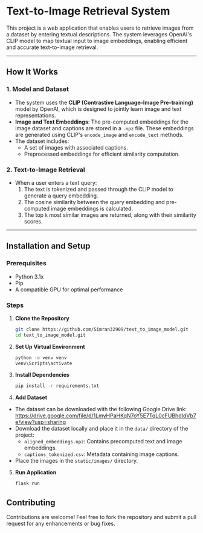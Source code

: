 # Text-to-Image Retrieval System

This project is a web application that enables users to retrieve images from a dataset by entering textual descriptions. The system leverages OpenAI's CLIP model to map textual input to image embeddings, enabling efficient and accurate text-to-image retrieval.

---

## How It Works

### 1. **Model and Dataset**
- The system uses the **CLIP (Contrastive Language–Image Pre-training)** model by OpenAI, which is designed to jointly learn image and text representations.
- **Image and Text Embeddings**: The pre-computed embeddings for the image dataset and captions are stored in a `.npz` file. These embeddings are generated using CLIP's `encode_image` and `encode_text` methods.
- The dataset includes:
    - A set of images with associated captions.
    - Preprocessed embeddings for efficient similarity computation.

### 2. **Text-to-Image Retrieval**
- When a user enters a text query:
    1. The text is tokenized and passed through the CLIP model to generate a query embedding.
    2. The cosine similarity between the query embedding and pre-computed image embeddings is calculated.
    3. The top `k` most similar images are returned, along with their similarity scores.

---

## Installation and Setup

### Prerequisites
- Python 3.1x
- Pip
- A compatible GPU for optimal performance

### Steps
1. **Clone the Repository**
   ```bash
   git clone https://github.com/Simran32909/text_to_image_model.git
   cd text_to_image_model.git

2. **Set Up Virtual Environment**
   ```bash
   python -m venv venv
   venv\Scripts\activate

3. **Install Dependencies**
   ```bash
   pip install -r requirements.txt

4. **Add Dataset**
- The dataset can be downloaded with the following Google Drive link: https://drive.google.com/file/d/1LmyHPaHKqN7oY5E7TqL0cFUBhdIdVb7e/view?usp=sharing
- Download the dataset locally and place it in the `data/` directory of the project:
    - `aligned_embeddings.npz`: Contains precomputed text and image embeddings.
    - `captions_tokenized.csv`: Metadata containing image captions.
- Place the images in the `static/images/` directory.

5. **Run Application**
   ```bash
   flask run

## Contributing
Contributions are welcome! Feel free to fork the repository and submit a pull request for any enhancements or bug fixes.
